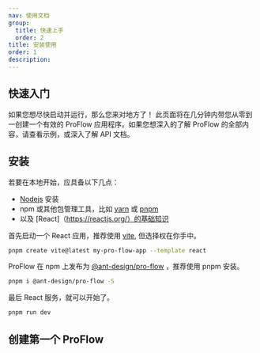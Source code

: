 ```yaml
---
nav: 使用文档
group:
  title: 快速上手
  order: 2
title: 安装使用
order: 1
description:
---
```


## 快速入门

如果您想尽快启动并运行，那么您来对地方了！ 此页面将在几分钟内带您从零到一创建一个有效的 ProFlow 应用程序。如果您想深入的了解 ProFlow 的全部内容，请查看示例，或深入了解 API 文档。

## 安装

若要在本地开始，应具备以下几点：

- [Nodejs](https://nodejs.org/en) 安装
- npm 或其他包管理工具，比如 [yarn](https://yarnpkg.com/) 或 [pnpm](https://pnpm.io/)
- 以及 [React]（https://reactjs.org/）的基础知识

首先启动一个 React 应用，推荐使用 [vite](https://vitejs.dev/), 但选择权在你手中。

```bash
pnpm create vite@latest my-pro-flow-app --template react
```

ProFlow 在 npm 上发布为 [@ant-design/pro-flow](https://www.npmjs.com/package/@ant-design/pro-flow) ，推荐使用 pnpm 安装。

```bash
pnpm i @ant-design/pro-flow -S
```

最后 React 服务，就可以开始了。

```bash
pnpm run dev
```

## 创建第一个 ProFlow
